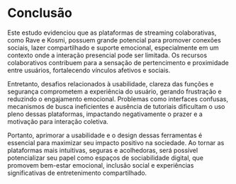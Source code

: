 # Conclusão

Este estudo evidenciou que as plataformas de streaming colaborativas, como Rave e Kosmi, possuem grande potencial para promover conexões sociais, lazer compartilhado e suporte emocional, especialmente em um contexto onde a interação presencial pode ser limitada. Os recursos colaborativos contribuem para a sensação de pertencimento e proximidade entre usuários, fortalecendo vínculos afetivos e sociais.

Entretanto, desafios relacionados à usabilidade, clareza das funções e segurança comprometem a experiência do usuário, gerando frustração e reduzindo o engajamento emocional. Problemas como interfaces confusas, mecanismos de busca ineficientes e ausência de tutoriais dificultam o uso pleno dessas plataformas, impactando negativamente o prazer e a motivação para interação coletiva.

Portanto, aprimorar a usabilidade e o design dessas ferramentas é essencial para maximizar seu impacto positivo na sociedade. Ao tornar as plataformas mais intuitivas, seguras e acolhedoras, será possível potencializar seu papel como espaços de sociabilidade digital, que promovem bem-estar emocional, inclusão social e experiências significativas de entretenimento compartilhado.